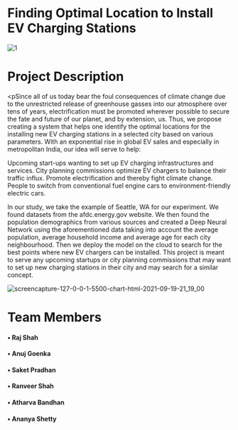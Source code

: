 <h1>Finding Optimal Location to Install EV Charging Stations</h1>

![1](https://user-images.githubusercontent.com/25654606/133933981-5d30c1c0-3a5c-407f-b2f2-89d02e536c56.png)


# Project Description

<pSince all of us today bear the foul consequences of climate change due to the unrestricted release of greenhouse gasses into our atmosphere over tens of years, electrification must be promoted wherever possible to secure the fate and future of our planet, and by extension, us. Thus, we propose creating a system that helps one identify the optimal locations for the installing new EV charging stations in a selected city based on various parameters. With an exponential rise in global EV sales and especially in metropolitan India, our idea will serve to help:

Upcoming start-ups wanting to set up EV charging infrastructures and services.
City planning commissions optimize EV chargers to balance their traffic influx. 
Promote electrification and thereby fight climate change.
People to switch from conventional fuel engine cars to environment-friendly electric cars.
</p>

<p>In our study, we take the example of Seattle, WA for our experiment. We found datasets from the afdc.energy.gov website. We then found the population demographics from various sources and created a Deep Neural Network using the aforementioned data taking into account the average population, average household income and average age for each city neighbourhood. Then we deploy the model on the cloud to search for the best points where new EV chargers can be installed. This project is meant to serve any upcoming startups or city planning commissions that may want to set up new charging stations in their city and may search for a similar concept.</p>
  
![screencapture-127-0-0-1-5500-chart-html-2021-09-19-21_19_00](https://user-images.githubusercontent.com/25654606/133933969-c457d449-5d48-4b41-9378-72e53e7ed569.png)


# Team Members
<h4>• Raj Shah</h4>
<h4>• Anuj Goenka</h4>
<h4>• Saket Pradhan</h4>
<h4>• Ranveer Shah</h4>
<h4>• Atharva Bandhan</h4>
<h4>• Ananya Shetty</h4>
